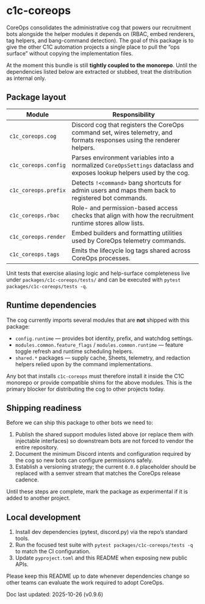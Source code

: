 # c1c-coreops

CoreOps consolidates the administrative cog that powers our recruitment bots
alongside the helper modules it depends on (RBAC, embed renderers, tag helpers,
and bang-command detection). The goal of this package is to give the other C1C
automation projects a single place to pull the “ops surface” without copying the
implementation files.

At the moment this bundle is still **tightly coupled to the monorepo**. Until the
dependencies listed below are extracted or stubbed, treat the distribution as
internal only.

## Package layout

| Module | Responsibility |
| --- | --- |
| `c1c_coreops.cog` | Discord cog that registers the CoreOps command set, wires telemetry, and formats responses using the renderer helpers. |
| `c1c_coreops.config` | Parses environment variables into a normalized `CoreOpsSettings` dataclass and exposes lookup helpers used by the cog. |
| `c1c_coreops.prefix` | Detects `!<command>` bang shortcuts for admin users and maps them back to registered bot commands. |
| `c1c_coreops.rbac` | Role- and permission-based access checks that align with how the recruitment runtime stores allow lists. |
| `c1c_coreops.render` | Embed builders and formatting utilities used by CoreOps telemetry commands. |
| `c1c_coreops.tags` | Emits the lifecycle log tags shared across CoreOps processes. |

Unit tests that exercise aliasing logic and help-surface completeness live under
`packages/c1c-coreops/tests/` and can be executed with `pytest packages/c1c-coreops/tests -q`.

## Runtime dependencies

The cog currently imports several modules that are **not** shipped with this
package:

* `config.runtime` — provides bot identity, prefix, and watchdog settings.
* `modules.common.feature_flags` / `modules.common.runtime` — feature toggle refresh and runtime scheduling helpers.
* `shared.*` packages — supply cache, Sheets, telemetry, and redaction helpers
  relied upon by the command implementations.

Any bot that installs `c1c-coreops` must therefore install it inside the C1C
monorepo or provide compatible shims for the above modules. This is the primary
blocker for distributing the cog to other projects today.

## Shipping readiness

Before we can ship this package to other bots we need to:

1. Publish the shared support modules listed above (or replace them with
   injectable interfaces) so downstream bots are not forced to vendor the entire
   repository.
2. Document the minimum Discord intents and configuration required by the cog so
   new bots can configure permissions safely.
3. Establish a versioning strategy; the current `0.0.0` placeholder should be
   replaced with a semver stream that matches the CoreOps release cadence.

Until these steps are complete, mark the package as experimental if it is added
to another project.

## Local development

1. Install dev dependencies (pytest, discord.py) via the repo’s standard tools.
2. Run the focused test suite with `pytest packages/c1c-coreops/tests -q` to match the
   CI configuration.
3. Update `pyproject.toml` and this README when exposing new public APIs.

Please keep this README up to date whenever dependencies change so other teams
can evaluate the work required to adopt CoreOps.

Doc last updated: 2025-10-26 (v0.9.6)
